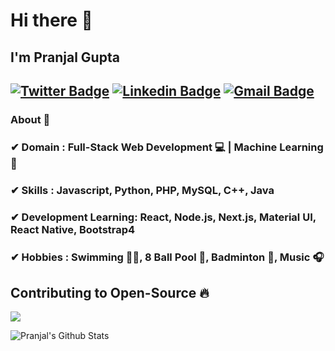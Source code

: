# Hi there 👋

## I'm Pranjal Gupta
[![Twitter Badge](https://img.shields.io/badge/-Pranjal_Gupta-1ca0f1?style=flat-square&logo=twitter&logoColor=white&link=https://twitter.com/Mr_Guptajii)](https://twitter.com/Mr_Guptajii)  [![Linkedin Badge](https://img.shields.io/badge/-Pranjal_Gupta-blue?style=flat-square&logo=Linkedin&logoColor=white&link=https://www.linkedin.com/in/mr-guptaji//)](https://www.linkedin.com/in/mr-guptaji/) [![Gmail Badge](https://img.shields.io/badge/-pranjalgupta362@gmail.com-c14438?style=flat-square&logo=Gmail&logoColor=white&link=mailto:pranjalgupta362@gmail.com)](mailto:pranjalgupta362@gmail.com)
---------------------------------------------------------------------------------------------------------------------------------------------------------------------------------
### About 📌

### ✔  **Domain :** Full-Stack Web Development 💻 | Machine Learning 🤖
### ✔  **Skills :** Javascript, Python, PHP, MySQL, C++, Java
### ✔  **Development Learning:** React, Node.js, Next.js, Material UI, React Native, Bootstrap4
### ✔  **Hobbies :** Swimming 🏊‍♂️, 8 Ball Pool 🎱, Badminton 🏸, Music 🎧


## Contributing to Open-Source 🔥

<p align="left">
  <img alig src="https://github-profile-trophy.vercel.app/?username=pranjal36&column=6&rank=SSS,SS,S,AAA,AA,A,B,C&theme=dark_dimmed" />
</p>

<p align="left">
  <img alt="Pranjal's Github Stats" src="https://github-readme-stats.vercel.app/api?username=pranjal36&show_icons=true&theme=radical">
</p>

